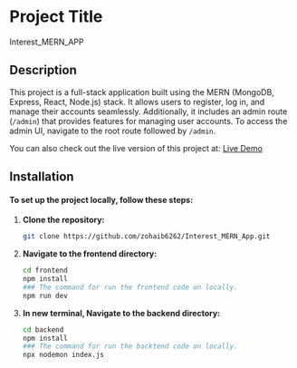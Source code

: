 # Project Title

Interest_MERN_APP

## Description

This project is a full-stack application built using the MERN (MongoDB, Express, React, Node.js) stack. It allows users to register, log in, and manage their accounts seamlessly. Additionally, it includes an admin route (`/admin`) that provides features for managing user accounts. To access the admin UI, navigate to the root route followed by `/admin`.

You can also check out the live version of this project at: [Live Demo](https://mern-interest-track-app.vercel.app/)


## Installation

#### To set up the project locally, follow these steps:

1. **Clone the repository:**

   ```bash
   git clone https://github.com/zohaib6262/Interest_MERN_App.git

2. **Navigate to the frontend directory:**

   ```bash
   cd frontend
   npm install
   ### The command for run the frontend code on locally.
   npm run dev
   ```

3. **In new terminal, Navigate to the backend directory:**
   ```bash
   cd backend
   npm install
   ### The command for run the backtend code on locally.
   npx nodemon index.js
   ```

